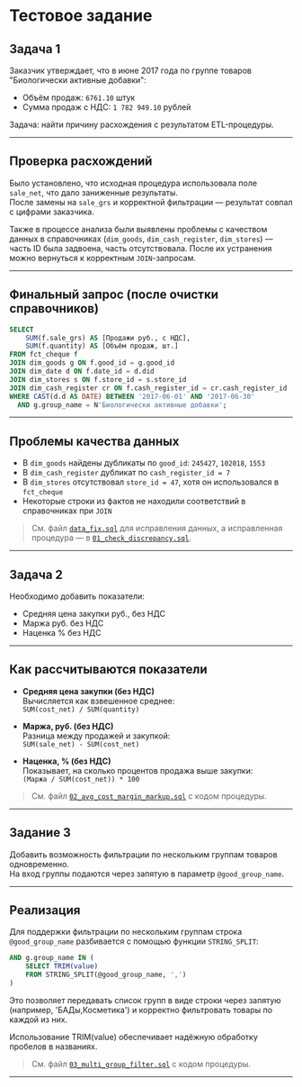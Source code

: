 # Тестовое задание

## Задача 1

Заказчик утверждает, что в июне 2017 года по группе товаров "Биологически активные добавки":

- Объём продаж: `6761.10` штук  
- Сумма продаж с НДС: `1 782 949.10` рублей

Задача: найти причину расхождения с результатом ETL-процедуры.

---

## Проверка расхождений

Было установлено, что исходная процедура использовала поле `sale_net`, что дало заниженные результаты.  
После замены на `sale_grs` и корректной фильтрации — результат совпал с цифрами заказчика.

Также в процессе анализа были выявлены проблемы с качеством данных в справочниках (`dim_goods`, `dim_cash_register`, `dim_stores`) — часть ID была задвоена, часть отсутствовала. После их устранения можно вернуться к корректным `JOIN`-запросам.

---

## Финальный запрос (после очистки справочников)

```sql
SELECT 
    SUM(f.sale_grs) AS [Продажи руб., с НДС],
    SUM(f.quantity) AS [Объём продаж, шт.]
FROM fct_cheque f
JOIN dim_goods g ON f.good_id = g.good_id
JOIN dim_date d ON f.date_id = d.did
JOIN dim_stores s ON f.store_id = s.store_id
JOIN dim_cash_register cr ON f.cash_register_id = cr.cash_register_id
WHERE CAST(d.d AS DATE) BETWEEN '2017-06-01' AND '2017-06-30'
  AND g.group_name = N'Биологически активные добавки';
```

---

## Проблемы качества данных

- В `dim_goods` найдены дубликаты по `good_id`: `245427`, `102018`, `1553`
- В `dim_cash_register` дубликат по `cash_register_id = 7`
- В `dim_stores` отсутствовал `store_id = 47`, хотя он использовался в `fct_cheque`
- Некоторые строки из фактов не находили соответствий в справочниках при `JOIN`

> См. файл [`data_fix.sql`](data_fix.sql) для исправления данных, а исправленная процедура — в [`01_check_discrepancy.sql`](01_check_discrepancy.sql).

---

## Задача 2

Необходимо добавить показатели:
- Средняя цена закупки руб., без НДС
- Маржа руб. без НДС
- Наценка % без НДС

---

## Как рассчитываются показатели

- **Средняя цена закупки (без НДС)**  
  Вычисляется как взвешенное среднее:  
  `SUM(cost_net) / SUM(quantity)`

- **Маржа, руб. (без НДС)**  
  Разница между продажей и закупкой:  
  `SUM(sale_net) - SUM(cost_net)`

- **Наценка, % (без НДС)**  
  Показывает, на сколько процентов продажа выше закупки:  
  `(Маржа / SUM(cost_net)) * 100`


> См. файл [`02_avg_cost_margin_markup.sql`](02_avg_cost_margin_markup.sql) с кодом процедуры.

---

## Задание 3

Добавить возможность фильтрации по нескольким группам товаров одновременно.  
На вход группы подаются через запятую в параметр `@good_group_name`.

---

## Реализация

Для поддержки фильтрации по нескольким группам строка `@good_group_name` разбивается с помощью функции `STRING_SPLIT`:

```sql
AND g.group_name IN (
    SELECT TRIM(value)
    FROM STRING_SPLIT(@good_group_name, ',')
)
```

Это позволяет передавать список групп в виде строки через запятую (например, 'БАДы,Косметика') и корректно фильтровать товары по каждой из них.

Использование TRIM(value) обеспечивает надёжную обработку пробелов в названиях.

> См. файл [`03_multi_group_filter.sql`](03_multi_group_filter.sql) с кодом процедуры.

---

